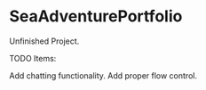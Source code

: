 # SeaAdventurePortfolio

Unfinished Project.

TODO Items:

Add chatting functionality.
Add proper flow control.
